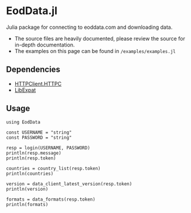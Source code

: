 # EodData.jl
Julia package for connecting to eoddata.com and downloading data.

* The source files are heavily documented, please review the source for in-depth documentation.
* The examples on this page can be found in `/examples/examples.jl`

## Dependencies
* [HTTPClient.HTTPC](https://github.com/JuliaWeb/HTTPClient.jl)
* [LibExpat](https://github.com/amitmurthy/LibExpat.jl)

## Usage
```
using EodData

const USERNAME = "string"
const PASSWORD = "string"

resp = login(USERNAME, PASSWORD)
println(resp.message)
println(resp.token)

countries = country_list(resp.token)
println(countries)

version = data_client_latest_version(resp.token)
println(version)

formats = data_formats(resp.token)
println(formats)
```
